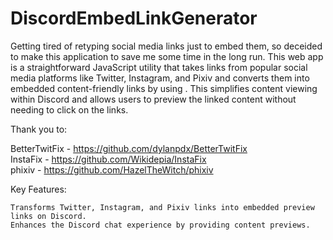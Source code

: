 # DiscordEmbedLinkGenerator
Getting tired of retyping social media links just to embed them, so deceided to make this application to save me some time in the long run. This web app is a straightforward JavaScript utility that takes links from popular social media platforms like Twitter, Instagram, and Pixiv and converts them into embedded content-friendly links by using . This simplifies content viewing within Discord and allows users to preview the linked content without needing to click on the links.

Thank you to: 

BetterTwitFix - https://github.com/dylanpdx/BetterTwitFix <br />
InstaFix - https://github.com/Wikidepia/InstaFix <br />
phixiv - https://github.com/HazelTheWitch/phixiv

Key Features:

    Transforms Twitter, Instagram, and Pixiv links into embedded preview links on Discord.
    Enhances the Discord chat experience by providing content previews.
